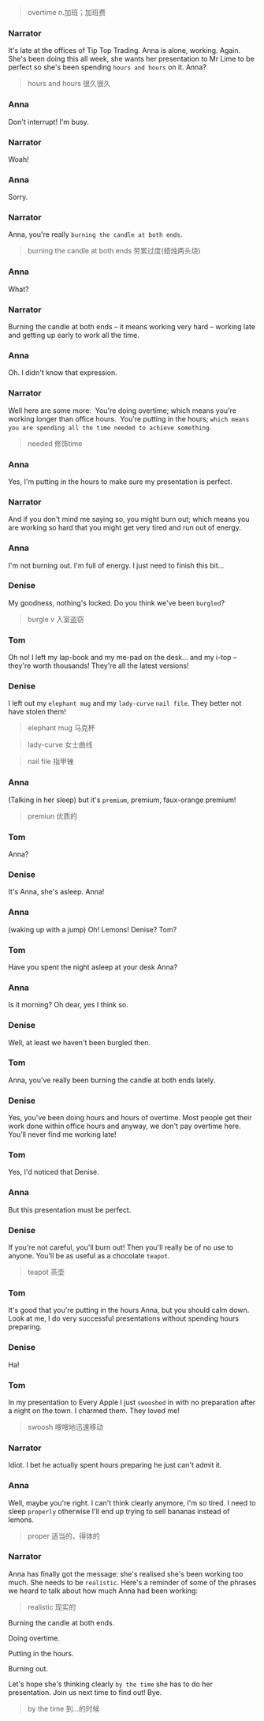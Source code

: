 > overtime n.加班；加班费

### Narrator
It's late at the offices of Tip Top Trading. Anna is alone, working. Again. She's been doing this all week, she wants her presentation to Mr Lime to be perfect so she's been spending `hours and hours` on it. Anna?
> hours and hours 很久很久

### Anna
Don't interrupt! I'm busy.

### Narrator
Woah!

### Anna
Sorry.

### Narrator
Anna, you're really `burning the candle at both ends`.
> burning the candle at both ends 劳累过度(蜡烛两头烧)

### Anna
What?

### Narrator
Burning the candle at both ends – it means working very hard – working late and getting up early to work all the time.

### Anna
Oh. I didn't know that expression.

### Narrator
Well here are some more: 
You're doing overtime; which means you're working longer than office hours. 
You're putting in the hours; `which means you are spending all the time needed to achieve something`.
> needed 修饰time

### Anna
Yes, I'm putting in the hours to make sure my presentation is perfect.

### Narrator
And if you don't mind me saying so, you might burn out; which means you are working so hard that you might get very tired and run out of energy.

### Anna
I'm not burning out. I'm full of energy. I just need to finish this bit...

### Denise
My goodness, nothing's locked. Do you think we've been `burgled`?
> burgle v 入室盗窃

### Tom
Oh no! I left my lap-book and my me-pad on the desk... and my i-top – they're worth thousands! They're all the latest versions!

### Denise
I left out my `elephant mug` and my `lady-curve` `nail file`. They better not have stolen them!
> elephant mug 马克杯

> lady-curve 女士曲线

> nail file 指甲锉

### Anna
(Talking in her sleep) but it's `premium`, premium, faux-orange premium!
> premiun 优质的

### Tom
Anna?

### Denise
It's Anna, she's asleep. Anna!

### Anna
(waking up with a jump) Oh! Lemons! Denise? Tom?

### Tom
Have you spent the night asleep at your desk Anna?

### Anna
Is it morning? Oh dear, yes I think so.

### Denise
Well, at least we haven't been burgled then.

### Tom
Anna, you've really been burning the candle at both ends lately.

### Denise
Yes, you've been doing hours and hours of overtime. Most people get their work done within office hours and anyway, we don't pay overtime here. You’ll never find me working late!

### Tom
Yes, I'd noticed that Denise.

### Anna
But this presentation must be perfect.

### Denise
If you're not careful, you'll burn out! Then you'll really be of no use to anyone. You'll be as useful as a chocolate `teapot`.
> teapot 茶壶

### Tom
It's good that you're putting in the hours Anna, but you should calm down. Look at me, I do very successful presentations without spending hours preparing.

### Denise
Ha!

### Tom
In my presentation to Every Apple I just `swooshed` in with no preparation after a night on the town. I charmed them. They loved me!
> swoosh 嗖嗖地迅速移动

### Narrator
Idiot. I bet he actually spent hours preparing he just can't admit it.

### Anna
Well, maybe you're right. I can't think clearly anymore, I'm so tired. I need to sleep `properly` otherwise I'll end up trying to sell bananas instead of lemons.
> proper 适当的，得体的

### Narrator
Anna has finally got the message: she's realised she's been working too much. She needs to be `realistic`. Here's a reminder of some of the phrases we heard to talk about how much Anna had been working:
> realistic 现实的

Burning the candle at both ends.

Doing overtime.

Putting in the hours.

Burning out.

Let's hope she's thinking clearly `by the time` she has to do her presentation. Join us next time to find out! Bye.
> by the time 到…的时候
